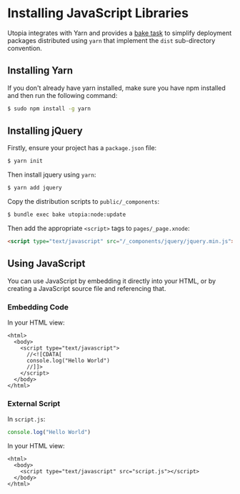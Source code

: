 # Installing JavaScript Libraries

Utopia integrates with Yarn and provides a [bake task](https://github.com/ioquatix/bake) to simplify deployment packages distributed using `yarn` that implement the `dist` sub-directory convention.

## Installing Yarn

If you don't already have yarn installed, make sure you have npm installed and then run the following command:

```bash
$ sudo npm install -g yarn
```

## Installing jQuery

Firstly, ensure your project has a `package.json` file:

```bash
$ yarn init
```

Then install jquery using `yarn`:

```bash
$ yarn add jquery
```

Copy the distribution scripts to `public/_components`:

```bash
$ bundle exec bake utopia:node:update
```

Then add the appropriate `<script>` tags to `pages/_page.xnode`:

```html
<script type="text/javascript" src="/_components/jquery/jquery.min.js"></script>
```

## Using JavaScript

You can use JavaScript by embedding it directly into your HTML, or by creating a JavaScript source file and referencing that.

### Embedding Code

In your HTML view:

```trenni
<html>
  <body>
    <script type="text/javascript">
      //<![CDATA[
      console.log("Hello World")
      //]]>
    </script>
  </body>
</html>
```

### External Script

In `script.js`:

```javascript
console.log("Hello World")
```

In your HTML view:

```trenni
<html>
  <body>
    <script type="text/javascript" src="script.js"></script>
  </body>
</html>
```